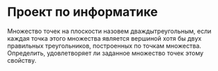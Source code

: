 # Проект по информатике
Множество точек на плоскости назовем дваждытреугольным, если каждая точка этого
множества является вершиной хотя бы двух правильных треугольников, построенных
по точкам множества. Определить, удовлетворяет ли заданное множество точек этому
свойству.
